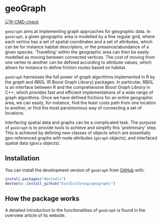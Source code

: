 # geoGraph

<!-- badges: start -->
[![R-CMD-check](https://github.com/EvolEcolGroup/geograph/actions/workflows/R-CMD-check.yaml/badge.svg)](https://github.com/EvolEcolGroup/geograph/actions/workflows/R-CMD-check.yaml)
<!-- badges: end -->

`geoGraph` aims at implementing graph approaches for geographic data.
In `geoGraph`, a given geographic area is modelled by a fine regular grid, where each vertice
has a set of spatial coordinates and a set of attributes, which can be for instance habitat
descriptors, or the presence/abundance of a given species.
'Travelling' within the geographic area can then be easily modelled as moving between connected vertices.
The cost of moving from one vertex to another can be defined according to attribute values, which
allows for instance to define friction routes based on habitat.

`geoGraph` harnesses the full power of graph algorithms implemented in R by the *graph*
and *RBGL* (R Boost Graph Library) packages.
In particular, RBGL is an interface between R and the comprehensive *Boost Graph Library* in C++,
which provides fast and efficient implementations of a wide range of graph algorithms.
Once we have defined frictions for an entire geographic area, we can easily, for instance, find the least
costs path from one location to another, or find the most parsimonious way of connecting a set of locations.

Interfacing spatial data and graphs can be a complicated task.
The purpose of `geoGraph` is to provide tools to achieve and simplify this 'preliminary' step.
This is achieved by defining new classes of objects which are essentially geo-referenced graphs
with node attributes (`gGraph` objects), and interfaced spatial data (`gData` objects).

## Installation

You can install the development version of `geoGraph` from [GitHub](https://github.com/) with:

``` r
install.packages("devtools")
devtools::install_github("EvolEcolGroup/geograph/")
```

## How the package works

A detailed introduction to the functionalities of `geoGraph` is found in the
overview article of its website.

